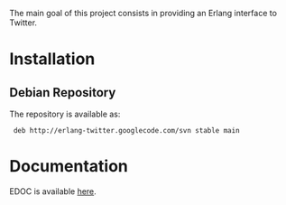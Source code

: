 The main goal of this project consists in providing an Erlang interface to Twitter.

# Installation #
## Debian Repository ##
The repository is available as:
```
 deb http://erlang-twitter.googlecode.com/svn stable main
```

# Documentation #
EDOC is available [here](http://erlang-twitter.googlecode.com/svn/trunk/project/doc/index.html).